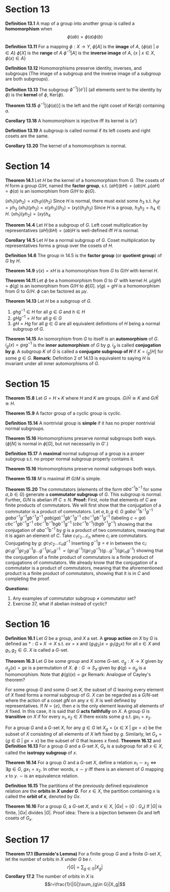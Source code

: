 # Section 13
**Definition 13.1**
A map of a group into another group is called a **homomorphism** when
$$\phi(ab)=\phi(a)\phi(b)$$

**Definition 13.11**
For a mapping $\phi : X \to Y$,
$\phi[A]$ is the **image** of $A$, $\{\phi(a)\ |\ a \in A\}$
$\phi[X]$ is the **range** of $A$
$\phi^{-1}[A]$ is the **inverse image** of $A$, $\{x\ |\ x\in X, \phi(x)\in A\}$

**Definition 13.12**
Homomorphisms preserve identity, inverses, and subgroups (The image of a subgroup and the inverse image of a subgroup are both subgroups).

**Definition 13.13**
The subgroup $\phi^{-1}[\{e'\}]$ (all elements sent to the identity by $\phi$) is the **kernel** of $\phi$, $\mathrm{Ker}(\phi)$.

**Theorem 13.15**
$\phi^{-1}[\{\phi(a)\}]$ is the left and the right coset of $\mathrm{Ker}(\phi)$ containing $a$.

**Corollary 13.18**
A homomorphism is injective iff its kernel is $\{e'\}$

**Definition 13.19**
A subgroup is called normal if its left cosets and right cosets are the same.

**Corollary 13.20**
The kernel of a homomorphism is normal.

# Section 14
**Theorem 14.1**
Let $H$ be the kernel of a homomorphism from $G$. The cosets of $H$ form a group $G/H$, named the **factor group**, s.t. $(aH)(bH)=(ab)H$. $\mu(aH)=\phi(a)$ is an isomorphism from $G/H$ to $\phi(G)$.

$(xh_1)(yh_2)=x(h_1y)(h_2)$
Since $H$ is normal, there must exist some $h_3$ s.t. $h_1y=yh_3$
$(xh_1)(yh_2)=x(yh_3)(h_2)=(xy)(h_3h_2)$
Since $H$ is a group, $h_3h_2=h_4\in H$.
$(xh_1)(yh_2)=(xy)h_4$

**Theorem 14.4**
Let $H$ be a subgroup of $G$. Left coset multiplication by representatives $(aH)(bH)=(ab)H$ is well-defined iff $H$ is normal.

**Corollary 14.5**
Let $H$ be a normal subgroup of $G$. Coset multiplication by representatives forms a group over the cosets of $H$.

**Definition 14.6**
The group in 14.5 is the **factor group** (or **quotient group**) of $G$ by $H$.

**Theorem 14.9**
$\gamma(x)=xH$ is a homomorphism from $G$ to $G/H$ with kernel $H$.

**Theorem 14.11**
Let $\phi$ be a homomorphism from $G$ to $G'$ with kernel $H$. $\mu(gH)=\phi(g)$ is an isomorphism from $G/H$ to $\phi[G]$. $\gamma(g)=gH$ is a homomorphism from $G$ to $G/H$. $\phi$ can be factored as $\mu\gamma$.

**Theorem 14.13**
Let $H$ be a subgroup of $G$.
1. $ghg^{-1}\in H$ for all $g\in G$ and $h\in H$
2. $gHg^{-1}=H$ for all $g\in G$
3. $gH=Hg$ for all $g\in G$
are all equivalent definitions of $H$ being a normal subgroup of $G$.

**Theorem 14.15**
An isomorphism from $G$ to itself is an **automorphism** of $G$. $i_g(x)=gxg^{-1}$ is the **inner automorphism** of $G$ by $g$. $i_g$ is called **conjugation by $g$**. A subgroup $K$ of $G$ is called a **conjugate subgroup of $H$** if $K=i_g[H]$ for some $g\in G$.
**Remark:** Definition 2 of 14.13 is equivalent to saying $H$ is invariant under all inner automorphisms of $G$.

# Section 15
**Theorem 15.8**
Let $G=H\times K$ where $H$ and $K$ are groups. $G/\bar{H}\cong K$ and $G/\bar{K}\cong H$.

**Theorem 15.9**
A factor group of a cyclic group is cyclic.

**Definition 15.14**
A nontrivial group is **simple** if it has no proper nontrivial normal subgroups.

**Theorem 15.16**
Homomorphisms preserve normal subgroups both ways. ($\phi[N]$ is normal in $\phi[G]$, but not necessarily in $G'$.)

**Definition 15.17**
A **maximal** normal subgroup of a group is a proper subgroup s.t. no proper normal subgroup properly contains it.

**Theorem 15.16**
Homomorphisms preserve normal subgroups both ways.

**Theorem 15.18**
$M$ is maximal iff $G/M$ is simple.

**Theorem 15.20**
The commutators (elements of the form $aba^{-1}b^{-1}$ for some $a,b\in G$) generate a **commutator subgroup** of $G$. This subgroup is normal. Further, $G/N$ is abelian iff $C\leq N$.
**Proof:**
First, note that elements of $C$ are finite products of commutators.
We will first show that the conjugation of a commutator is a product of commutators.
Let $a,b,g\in G$
$gaba^{-1}b^{-1}g^{-1}$
$gaba^{-1}g^{-1}gb^{-1}g^{-1}$
$gab(ga)^{-1}gb^{-1}g^{-1}$
$cbc^{-1}gb^{-1}g^{-1}$ (labeling $c=ga$)
$cbc^{-1}gb^{-1}g^{-1}$
$cbc^{-1}b^{-1}bgb^{-1}g^{-1}$
$(cbc^{-1}b^{-1})(bgb^{-1}g^{-1})$
showing that the conjugation of $aba^{-1}b^{-1}$ by $g$ is a product of two commutators, meaning that it is again an element of $C$.
Take $c_1c_2\ldots c_n$ where $c_i$ are commutators.
Conjugating by $g$:
$gc_1c_2\ldots c_ng^{-1}$
Inserting $g^{-1}g=e$ in between the $c_i$:
$gc_1g^{-1}gc_2g^{-1}g\ldots g^{-1}gc_ng^{-1}$
$=(gc_1g^{-1})(gc_2g^{-1})(g\ldots g^{-1})(gc_ng^{-1})$ showing that the conjugation of a finite product of commutators is a finite product of conjugations of commutators. We already know that the conjugation of a commutator is a product of commutators, meaning that the aforementioned product is a finite product of commutators, showing that it is in $C$ and completing the proof.

**Questions:**
1. Any examples of commutator subgroup $\neq$ commutator set?
2. Exercise 37, what if abelian instead of cyclic?

# Section 16
**Definition 16.1**
Let $G$ be a group, and $X$ a set. A **group action** on $X$ by $G$ is defined as $*:G\times X\to X$ s.t. $ex=x$ and $(g_1g_2)x=g_1(g_2x)$ for all $x\in X$ and $g_1,g_2\in G$. $X$ is called a $G$-set.

**Theorem 16.3**
Let $G$ be some group and $X$ some $G$-set. $\sigma_g:X\to X$ given by $\sigma_g(x)=gx$ is a permutation of $X$. $\phi:G\to S_X$ given by $\phi(g)=\sigma_g$ is a homomorphism. Note that $\phi(g)(x)=gx$
Remark: Analogue of Cayley's theorem?

For some group $G$ and some $G$-set $X$, the subset of $G$ leaving every element of $X$ fixed forms a normal subgroup of $G$. $X$ can be regarded as a $G/N$-set where the action of a coset $gN$ on any $x\in X$ is well defined by representatives.
If $N=\{e\}$, then $e$ is the only element leaving all elements of $X$ fixed. In this case, it is said that $G$ **acts faithfully** on $X$.
A group $G$ is **transitive** on $X$ if for every $x_1,x_2\in X$ there exists some $g$ s.t. $gx_1=x_2$.

For a group $G$ and a $G$-set $X$, for any $g\in G$ let $X_g=\{x\in X\ |\ gx=x\}$ be the subset of $X$ consisting of all elements of $X$ left fixed by $g$. Similarly, let $G_x=\{g\in G\ |\ gx=x\}$ be the subset of $G$ that leaves $x$ fixed.
**Theorem 16.12** and **Definition 16.13**
For a group $G$ and a $G$-set $X$, $G_x$ is a subgroup for all $x\in X$, called the **isotropy subgroup** of $x$.

**Theorem 16.14**
For a group $G$ and a $G$-set $X$, define a relation $x_1\sim x_2 \iff \exists g\in G,\ gx_1=x_2$. In other words, $x\sim y$ iff there is an element of $G$ mapping $x$ to $y$. $\sim$ is an equivalence relation.

**Definition 16.15**
The partitions of the previously defined equivalence relation are the **orbits in $X$ under $G$**. For $x\in X$, the partition containing $x$ is called the **orbit of $x$**, denoted by $Gx$.

**Theorem 16.16**
For a group $G$, a $G$-set $X$, and $x\in X$, $|Gx|=(G:G_x)$ If $|G|$ is finite, $|Gx|$ divides $|G|$.
Proof idea: There is a bijection between $Gx$ and left cosets of $G_x$.

# Section 17
**Theorem 17.1 (Burnside's Lemma)**
For a finite group $G$ and a finite $G$-set $X$, let the number of orbits in $X$ under $G$ be $r$.
$$r|G|=\sum_{g\in G}|X_g|$$
**Corollary 17.2**
The number of orbits in $X$ is
$$r=\frac{1}{|G|}\sum_{g\in G}|X_g|$$